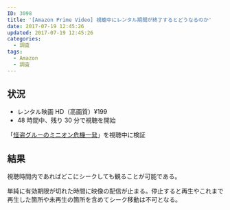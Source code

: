 ```yaml
---
ID: 3098
title: '[Amazon Prime Video] 視聴中にレンタル期間が終了するとどうなるのか'
date: 2017-07-19 12:45:26
updated: 2017-07-19 12:45:26
categories:
  - 調査
tags:
  - Amazon
  - 調査
---
```


## 状況

- レンタル映画 HD（高画質）¥199
- 48 時間中、残り 30 分で視聴を開始

「[怪盗グルーのミニオン危機一発](https://www.amazon.co.jp/dp/B00IEZG61A)」を視聴中に検証

## 結果

視聴時間内であればどこにシークしても観ることが可能である。

単純に有効期限が切れた時間に映像の配信が止まる。停止すると再生やこれまで再生した箇所や未再生の箇所を含めてシーク移動は不可となる。
